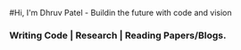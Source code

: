 #Hi, I'm Dhruv Patel - Buildin the future with code and vision
### Writing Code | Research | Reading Papers/Blogs.
